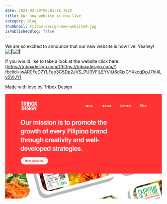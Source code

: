 ```yaml
---
date: 2021-03-29T06:01:26.762Z
title: Our new website is now live
category: Blog
thumbnail: tribox-design-new-website4.jpg
isPublishedBlog: false
---
```

<!--StartFragment-->

We are so excited to announce that our new website is now live! Yeahey! ![🎈](https://static.xx.fbcdn.net/images/emoji.php/v9/tb/1/16/1f388.png)![🎉](https://static.xx.fbcdn.net/images/emoji.php/v9/t8c/1/16/1f389.png)

If you would like to take a look at the website click here: [https://triboxdesign.com/](https://triboxdesign.com/?fbclid=IwAR0FeD7YLFao3G5Dp2JVS_PU3VFiLEYViiJ6dQxGYXkcqDpJ7hl4Ly0ViJY)

Made with love by Tribox Design

<!--EndFragment-->

![our new website is now live](tribox-design-new-website3.jpg)